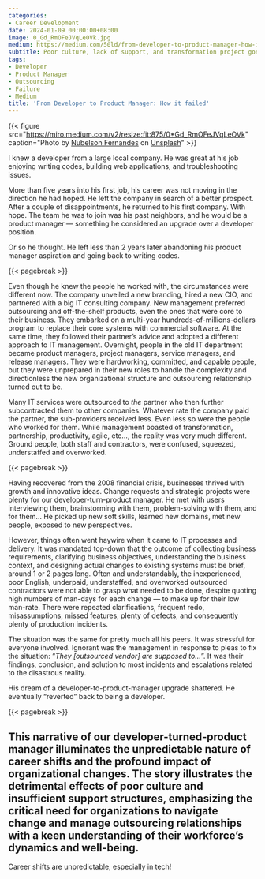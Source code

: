```yaml
---
categories:
- Career Development
date: 2024-01-09 00:00:00+08:00
image: 0_Gd_RmOFeJVqLeOVk.jpg
medium: https://medium.com/50ld/from-developer-to-product-manager-how-it-failed-8de75b269287
subtitle: Poor culture, lack of support, and transformation project gone wrong
tags:
- Developer
- Product Manager
- Outsourcing
- Failure
- Medium
title: 'From Developer to Product Manager: How it failed'
---
```


{{< figure src="https://miro.medium.com/v2/resize:fit:875/0*Gd_RmOFeJVqLeOVk" caption="Photo by [Nubelson Fernandes](https://unsplash.com/@nublson?utm_source=medium&utm_medium=referral) on [Unsplash](https://unsplash.com/?utm_source=medium&utm_medium=referral)" >}}

I knew a developer from a large local company. He was great at his job enjoying writing codes, building web applications, and troubleshooting issues.

More than five years into his first job, his career was not moving in the direction he had hoped. He left the company in search of a better prospect. After a couple of disappointments, he returned to his first company. With hope. The team he was to join was his past neighbors, and he would be a product manager — something he considered an upgrade over a developer position.

Or so he thought. He left less than 2 years later abandoning his product manager aspiration and going back to writing codes.

{{< pagebreak >}}

Even though he knew the people he worked with, the circumstances were different now. The company unveiled a new branding, hired a new CIO, and partnered with a big IT consulting company. New management preferred outsourcing and off-the-shelf products, even the ones that were core to their business. They embarked on a multi-year hundreds-of-millions-dollars program to replace their core systems with commercial software. At the same time, they followed their partner’s advice and adopted a different approach to IT management. Overnight, people in the old IT department became product managers, project managers, service managers, and release managers. They were hardworking, committed, and capable people, but they were unprepared in their new roles to handle the complexity and directionless the new organizational structure and outsourcing relationship turned out to be.

Many IT services were outsourced to _the_ partner who then further subcontracted them to other companies. Whatever rate the company paid the partner, the sub-providers received less. Even less so were the people who worked for them. While management boasted of transformation, partnership, productivity, agile, etc…, the reality was very much different. Ground people, both staff and contractors, were confused, squeezed, understaffed and overworked.

{{< pagebreak >}}

Having recovered from the 2008 financial crisis, businesses thrived with growth and innovative ideas. Change requests and strategic projects were plenty for our developer-turn-product manager. He met with users interviewing them, brainstorming with them, problem-solving with them, and for them… He picked up new soft skills, learned new domains, met new people, exposed to new perspectives.

However, things often went haywire when it came to IT processes and delivery. It was mandated top-down that the outcome of collecting business requirements, clarifying business objectives, understanding the business context, and designing actual changes to existing systems must be brief, around 1 or 2 pages long. Often and understandably, the inexperienced, poor English, underpaid, understaffed, and overworked outsourced contractors were not able to grasp what needed to be done, despite quoting high numbers of man-days for each change — to make up for their low man-rate. There were repeated clarifications, frequent redo, misassumptions, missed features, plenty of defects, and consequently plenty of production incidents.

The situation was the same for pretty much all his peers. It was stressful for everyone involved. Ignorant was the management in response to pleas to fix the situation: “_They \[outsourced vendor\] are supposed to…_”. It was their findings, conclusion, and solution to most incidents and escalations related to the disastrous reality.

His dream of a developer-to-product-manager upgrade shattered. He eventually “reverted” back to being a developer.

{{< pagebreak >}}

This narrative of our developer-turned-product manager illuminates the unpredictable nature of career shifts and the profound impact of organizational changes. The story illustrates the detrimental effects of poor culture and insufficient support structures, emphasizing the critical need for organizations to navigate change and manage outsourcing relationships with a keen understanding of their workforce’s dynamics and well-being.
---

Career shifts are unpredictable, especially in tech!
